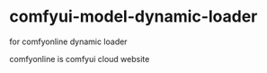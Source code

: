 # comfyui-model-dynamic-loader

for comfyonline dynamic loader

comfyonline is comfyui cloud website
